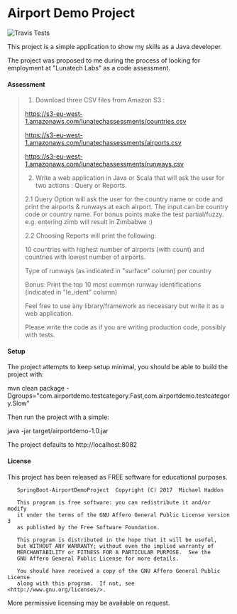 # Airport Demo Project
![Travis Tests](https://travis-ci.org/mhaddon/SpringBoot-AirportDemoProject.svg?branch=master)

This project is a simple application to show my skills as a Java developer.

The project was proposed to me during the process of looking for employment at "Lunatech Labs" as a code assessment.

#### Assessment

> 1. Download three CSV files from Amazon S3 :
>
> https://s3-eu-west-1.amazonaws.com/lunatechassessments/countries.csv
>
> https://s3-eu-west-1.amazonaws.com/lunatechassessments/airports.csv
>
> https://s3-eu-west-1.amazonaws.com/lunatechassessments/runways.csv
>
> 2. Write a web application in Java or Scala that will ask the user for two actions : Query or Reports.
>
> 2.1 Query Option will ask the user for the country name or code and print the airports & runways at each airport. The input can be country code or country name. For bonus points make the test partial/fuzzy. e.g. entering zimb will result in Zimbabwe :)
>
> 2.2 Choosing Reports will print the following:
>
> 10 countries with highest number of airports (with count) and countries with lowest number of airports.
>
> Type of runways (as indicated in "surface" column) per country
>
> Bonus: Print the top 10 most common runway identifications (indicated in "le_ident" column)
>
> Feel free to use any library/framework as necessary but write it as a web application.
>
> Please write the code as if you are writing production code, possibly with tests.

#### Setup

The project attempts to keep setup minimal, you should be able to build the project with:

mvn clean package -Dgroups="com.airportdemo.testcategory.Fast,com.airportdemo.testcategory.Slow"

Then run the project with a simple:

java -jar target/airportdemo-1.0.jar

The project defaults to http://localhost:8082

#### License
This project has been released as FREE software for educational purposes.
```
   SpringBoot-AirportDemoProject  Copyright (C) 2017  Michael Haddon

   This program is free software: you can redistribute it and/or modify
   it under the terms of the GNU Affero General Public License version 3
   as published by the Free Software Foundation.

   This program is distributed in the hope that it will be useful,
   but WITHOUT ANY WARRANTY; without even the implied warranty of
   MERCHANTABILITY or FITNESS FOR A PARTICULAR PURPOSE.  See the
   GNU Affero General Public License for more details.

   You should have received a copy of the GNU Affero General Public License
   along with this program.  If not, see <http://www.gnu.org/licenses/>.
```
More permissive licensing may be available on request.